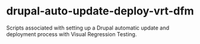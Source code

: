 # drupal-auto-update-deploy-vrt-dfm
Scripts associated with setting up a Drupal automatic update and deployment process with Visual Regression Testing.
